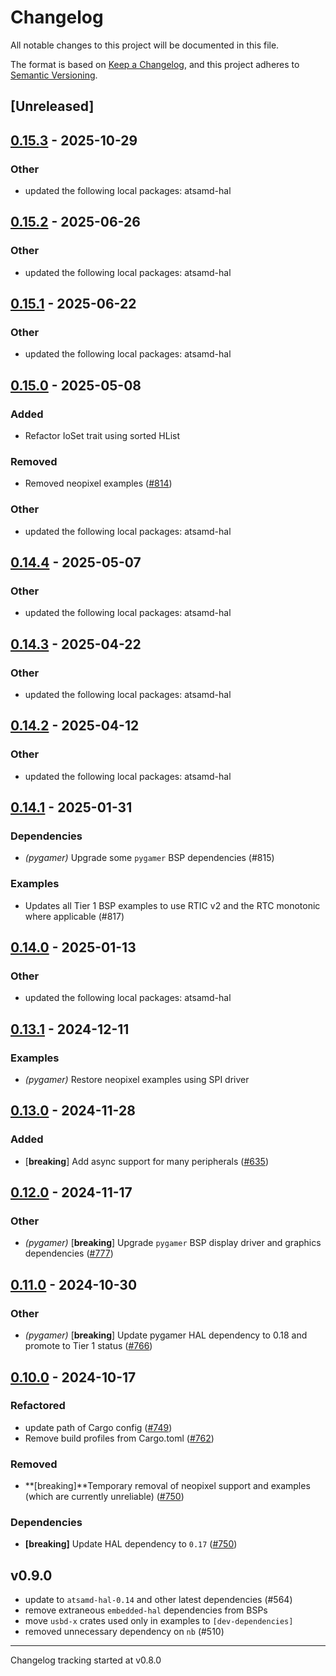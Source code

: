 # Changelog

All notable changes to this project will be documented in this file.

The format is based on [Keep a Changelog](https://keepachangelog.com/en/1.0.0/),
and this project adheres to [Semantic Versioning](https://semver.org/spec/v2.0.0.html).

## [Unreleased]

## [0.15.3](https://github.com/kyp44/atsamd/compare/pygamer-0.15.2...pygamer-0.15.3) - 2025-10-29

### Other

- updated the following local packages: atsamd-hal

## [0.15.2](https://github.com/atsamd-rs/atsamd/compare/pygamer-0.15.1...pygamer-0.15.2) - 2025-06-26

### Other

- updated the following local packages: atsamd-hal

## [0.15.1](https://github.com/atsamd-rs/atsamd/compare/pygamer-0.15.0...pygamer-0.15.1) - 2025-06-22

### Other

- updated the following local packages: atsamd-hal

## [0.15.0](https://github.com/atsamd-rs/atsamd/compare/pygamer-0.14.4...pygamer-0.15.0) - 2025-05-08

### Added

- Refactor IoSet trait using sorted HList

### Removed

- Removed neopixel examples ([#814](https://github.com/atsamd-rs/atsamd/pull/814))

### Other

- updated the following local packages: atsamd-hal

## [0.14.4](https://github.com/atsamd-rs/atsamd/compare/pygamer-0.14.3...pygamer-0.14.4) - 2025-05-07

### Other

- updated the following local packages: atsamd-hal

## [0.14.3](https://github.com/atsamd-rs/atsamd/compare/pygamer-0.14.2...pygamer-0.14.3) - 2025-04-22

### Other

- updated the following local packages: atsamd-hal

## [0.14.2](https://github.com/atsamd-rs/atsamd/compare/pygamer-0.14.1...pygamer-0.14.2) - 2025-04-12

### Other

- updated the following local packages: atsamd-hal

## [0.14.1](https://github.com/atsamd-rs/atsamd/compare/pygamer-0.14.0...pygamer-0.14.1) - 2025-01-31

### Dependencies

- *(pygamer)* Upgrade some `pygamer` BSP dependencies (#815)

### Examples

- Updates all Tier 1 BSP examples to use RTIC v2 and the RTC monotonic where applicable (#817)

## [0.14.0](https://github.com/atsamd-rs/atsamd/compare/pygamer-0.13.1...pygamer-0.14.0) - 2025-01-13

### Other

- updated the following local packages: atsamd-hal

## [0.13.1](https://github.com/atsamd-rs/atsamd/compare/pygamer-0.13.0...pygamer-0.13.1) - 2024-12-11

### Examples

- *(pygamer)* Restore neopixel examples using SPI driver

## [0.13.0](https://github.com/atsamd-rs/atsamd/compare/pygamer-0.12.0...pygamer-0.13.0) - 2024-11-28

### Added

- [**breaking**] Add async support for many peripherals ([#635](https://github.com/atsamd-rs/atsamd/pull/635))

## [0.12.0](https://github.com/atsamd-rs/atsamd/compare/pygamer-0.11.0...pygamer-0.12.0) - 2024-11-17

### Other

- *(pygamer)* [**breaking**] Upgrade `pygamer` BSP display driver and graphics dependencies ([#777](https://github.com/atsamd-rs/atsamd/pull/777))

## [0.11.0](https://github.com/atsamd-rs/atsamd/compare/pygamer-0.10.0...pygamer-0.11.0) - 2024-10-30

### Other

- *(pygamer)* [**breaking**] Update pygamer HAL dependency to 0.18 and promote to Tier 1 status ([#766](https://github.com/atsamd-rs/atsamd/pull/766))

## [0.10.0](https://github.com/atsamd-rs/atsamd/compare/pygamer-0.9.0...pygamer-0.10.0) - 2024-10-17

### Refactored

- update path of Cargo config ([#749](https://github.com/atsamd-rs/atsamd/pull/749)) 
- Remove build profiles from Cargo.toml ([#762](https://github.com/atsamd-rs/atsamd/pull/762))

### Removed

- **[breaking]**Temporary removal of neopixel support and examples (which are currently unreliable) ([#750](https://github.com/atsamd-rs/atsamd/pull/750))

### Dependencies

- **[breaking]** Update HAL dependency to `0.17` ([#750](https://github.com/atsamd-rs/atsamd/pull/750))

## v0.9.0

- update to `atsamd-hal-0.14` and other latest dependencies (#564)
- remove extraneous `embedded-hal` dependencies from BSPs
- move `usbd-x` crates used only in examples to `[dev-dependencies]`
- removed unnecessary dependency on `nb` (#510)

---

Changelog tracking started at v0.8.0
